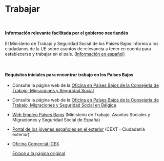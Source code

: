   Trabajar
========

    ​

#### Información relevante facilitada por el gobierno neerlandés

El Ministerio de Trabajo y Seguridad Social de los Países Bajos informa a los ciudadanos de la UE sobre asuntos de relevancia a tener en cuenta para establecerse y trabajar en el país. ([Información en español](https://www.government.nl/documents/publications/2014/03/07/brochure-new-in-the-netherlands-spaans))

​ 

#### Requisitos iniciales para encontrar trabajo en los Países Bajos

* Consulte la página web de la [Oficina en Países Bajos de la Consejería de Trabajo, Migraciones y Seguridad Social](http://www.mitramiss.gob.es/es/mundo/consejerias/paisesBajos/)
* Consulte la página web de la [Oficina en Países Bajos de la Consejería de Trabajo, Migraciones y Seguridad Social en Bélgica](http://www.mitramiss.gob.es/es/mundo/consejerias/paisesBajos/)
* [Web Empleo Países Bajos](http://www.mitramiss.gob.es/es/mundo/consejerias/paisesBajos/webempleo/es/) (Ministerio de Trabajo, Asuntos Sociales y Migraciones y Seguridad Social de España)
* [Portal de los jóvenes españoles en el exterior](http://www.cext.es/) (CEXT - Ciudadanía exterior)
* [Oficina Comercial ICEX](https://www.icex.es/icex/es/navegacion-principal/todos-nuestros-servicios/informacion-de-mercados/paises/navegacion-superior/nuestras-oficinas/ofecomeslahaya.html?idPais=NL)

   [Enlace a la página original](https://www.exteriores.gob.es/Embajadas/lahaya/es/ViajarA/Paginas/Trabajar.aspx)
